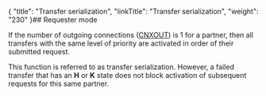 {
    "title": "Transfer serialization",
    "linkTitle": "Transfer serialization",
    "weight": "230"
}## Requester mode

If the number of outgoing connections ([CNXOUT](../../../c_intro_userinterfaces/command_summary/parameter_intro/cnxout))
is 1 for a partner, then all transfers with the same level of priority
are activated in order of their submitted request.

This function is referred to as transfer serialization. However, a failed
transfer that has an ****H**** or ****K**** state does not block activation of
subsequent requests for this same partner.
